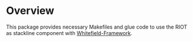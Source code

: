 # Overview

This package provides necessary Makefiles and glue code to use the RIOT as 
stackline component with [Whitefield-Framework](https://github.com/whitefield-framework/whitefield).

